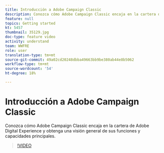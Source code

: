 ```yaml
---
title: Introducción a Adobe Campaign Classic
description: Conozca cómo Adobe Campaign Classic encaja en la cartera de Adobe Digital Experience y obtenga una visión general de sus funciones y capacidades principales.
feature: null
topics: Getting started
kt: 5457
thumbnail: 35129.jpg
doc-type: feature video
activity: understand
team: WWFRE
role: user
translation-type: tm+mt
source-git-commit: 49a02cd20248dbba49663bb9be380ab44e8b5062
workflow-type: tm+mt
source-wordcount: '54'
ht-degree: 18%

---
```



# Introducción a Adobe Campaign Classic

Conozca cómo Adobe Campaign Classic encaja en la cartera de Adobe Digital Experience y obtenga una visión general de sus funciones y capacidades principales.

>[!VIDEO](https://video.tv.adobe.com/v/35129?quality=12)
